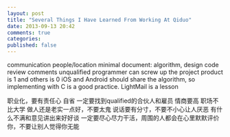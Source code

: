 ```yaml
---
layout: post
title: "Several Things I Have Learned From Working At Qiduo"
date: 2013-09-13 20:42
comments: true
categories:
published: false
---
```


communication
people/location
minimal document: algorithm, design
code review
comments
unqualified programmer can screw up the project
product is 1 and others is 0
iOS and Android should share the algorithm, so implementing with C is a good practice. LightMail is a lesson

职业化，要有责任心
自省
一定要找到qualified的合伙人和雇员
情商要高
职场不比大学
做人还是老实一点好，不要太鬼
说话要有分寸，不要不小心让人厌恶
有什么不满和意见讲出来好好谈
一定要尽心尽力干活，周围的人都会在心里默默评价你，不要让别人觉得你无能
